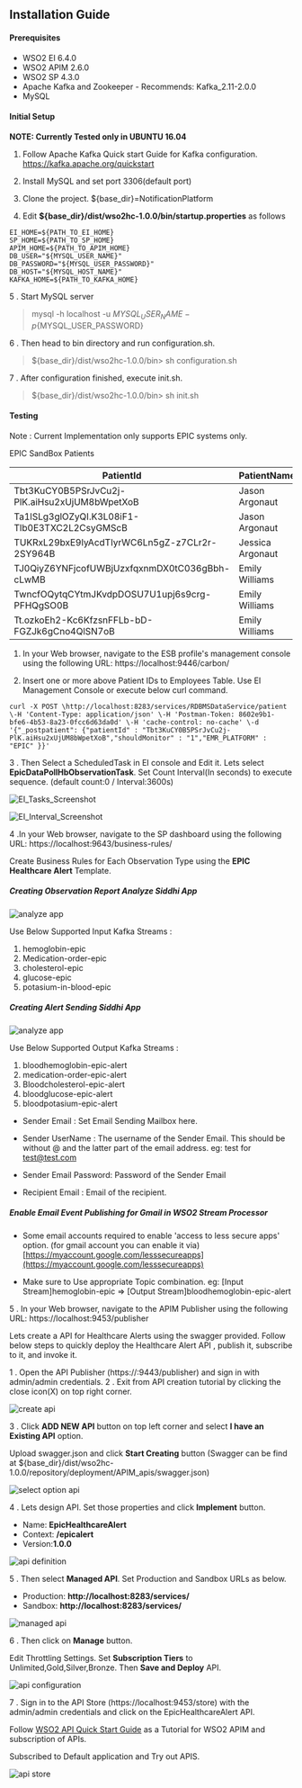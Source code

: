 ## Installation Guide

#### Prerequisites
 
* WSO2 EI 6.4.0
* WSO2 APIM 2.6.0
* WSO2 SP 4.3.0
* Apache Kafka and Zookeeper - Recommends: Kafka_2.11-2.0.0
* MySQL

#### Initial Setup

**NOTE: Currently Tested only in UBUNTU 16.04**

1. Follow Apache Kafka Quick start Guide for Kafka configuration. https://kafka.apache.org/quickstart

2. Install MySQL and set port 3306(default port)

3. Clone the project. ${base_dir}=NotificationPlatform 

4. Edit **${base_dir}/dist/wso2hc-1.0.0/bin/startup.properties** as follows  

```
EI_HOME=${PATH_TO_EI_HOME} 
SP_HOME=${PATH_TO_SP_HOME} 
APIM_HOME=${PATH_TO_APIM_HOME} 
DB_USER="${MYSQL_USER_NAME}"
DB_PASSWORD="${MYSQL_USER_PASSWORD}"
DB_HOST="${MYSQL_HOST_NAME}"
KAFKA_HOME=${PATH_TO_KAFKA_HOME}
```

5 . Start MySQL server
>mysql -h localhost -u ${MYSQL_USER_NAME} -p${MYSQL_USER_PASSWORD}


6 . Then head to bin directory and run configuration.sh.
>${base_dir}/dist/wso2hc-1.0.0/bin> sh configuration.sh 

7 . After configuration finished, execute init.sh. 
>${base_dir}/dist/wso2hc-1.0.0/bin> sh init.sh
 

#### Testing

Note : Current Implementation only supports EPIC systems only.

EPIC SandBox Patients



| PatientId|PatientName|
| ------------- | ------------- |
| Tbt3KuCY0B5PSrJvCu2j-PlK.aiHsu2xUjUM8bWpetXoB | Jason Argonaut   |
| Ta1lSLg3glOZyQI.K3L08iF1-Tlb0E3TXC2L2CsyGMScB | Jason Argonaut|
| TUKRxL29bxE9lyAcdTIyrWC6Ln5gZ-z7CLr2r-2SY964B| Jessica Argonaut   |
|TJ0QiyZ6YNFjcofUWBjUzxfqxnmDX0tC036gBbh-cLwMB | Emily Williams|
|TwncfOQytqCYtmJKvdpDOSU7U1upj6s9crg-PFHQgSO0B|Emily Williams|
|Tt.ozkoEh2-Kc6KfzsnFFLb-bD-FGZJk6gCno4QlSN7oB|Emily Williams|

1. In your Web browser, navigate to the ESB profile's management console using the following URL: https://localhost:9446/carbon/

2. Insert one or more above Patient IDs to Employees Table.
Use EI Management Console or execute below curl command.

```
curl -X POST \http://localhost:8283/services/RDBMSDataService/patient \-H 'Content-Type: application/json' \-H 'Postman-Token: 8602e9b1-bfe6-4b53-8a23-0fcc6d63da0d' \-H 'cache-control: no-cache' \-d '{"_postpatient": {"patientId" : "Tbt3KuCY0B5PSrJvCu2j-PlK.aiHsu2xUjUM8bWpetXoB","shouldMonitor" : "1","EMR_PLATFORM" : "EPIC" }}'
```
 
3 . Then Select a ScheduledTask in EI console and Edit it. Lets select **EpicDataPollHbObservationTask**. 
Set  Count  Interval(In seconds) to execute sequence. (default count:0 / Interval:3600s)


![EI_Tasks_Screenshot](../../src/docs/Guidelinescreenshots/scheduledTasks.png)


![EI_Interval_Screenshot](src/docs/Guidelinescreenshots/scheduledTaskInterval.png)

4 .In your Web browser, navigate to the SP dashboard using the following URL: https://localhost:9643/business-rules/ 

 
Create Business Rules for Each Observation Type using the **EPIC Healthcare Alert** Template.

##### Creating Observation Report Analyze Siddhi App 

![analyze app](NotificationPlatform/src/docs/Guidelinescreenshots/observationSP.png)

Use Below Supported Input Kafka Streams : 
1. hemoglobin-epic
2. Medication-order-epic
3. cholesterol-epic
4. glucose-epic
5. potasium-in-blood-epic

##### Creating Alert Sending Siddhi App

![analyze app](NotificationPlatform/src/docs/Guidelinescreenshots/sendAbnormalHB.png)

Use Below Supported Output Kafka Streams :
1. bloodhemoglobin-epic-alert
2. medication-order-epic-alert
3. Bloodcholesterol-epic-alert 
4. bloodglucose-epic-alert 
5. bloodpotasium-epic-alert

* Sender Email : Set Email Sending Mailbox here.
* Sender UserName : The username of the Sender Email. This should be without @ and the latter part of the email address.
eg: test for test@test.com

* Sender Email Password: Password of the Sender Email
* Recipient Email : Email of the recipient.

##### Enable Email Event Publishing for Gmail in WSO2 Stream Processor
* Some email accounts required to enable 'access to less secure apps' option. (for gmail account you can enable it via)           
[https://myaccount.google.com/lesssecureapps](https://myaccount.google.com/lesssecureapps) 


 
* Make sure to Use appropriate Topic combination.
eg: [Input Stream]hemoglobin-epic => [Output Stream]bloodhemoglobin-epic-alert

5 . In your Web browser, navigate to the APIM  Publisher using the following URL: https://localhost:9453/publisher 

Lets create a API for Healthcare Alerts using the swagger provided.
Follow below steps to quickly deploy the Healthcare Alert API , publish it, subscribe to it, and invoke it.
 
1 . Open the API Publisher (https://<hostname>:9443/publisher) and sign in with admin/admin credentials.
2 . Exit from API creation tutorial by clicking the close icon(X) on top right corner.

![create api](NotificationPlatform/src/docs/Guidelinescreenshots/createnewapi.png)

3 . Click **ADD NEW API** button on top left corner and select **I have an Existing API** option.

Upload swagger.json and click **Start Creating** button (Swagger can be find at ${base_dir}/dist/wso2hc-1.0.0/repository/deployment/APIM_apis/swagger.json)

![select option api](NotificationPlatform/src/docs/Guidelinescreenshots/swagger_upload.png) 

4 . Lets design API. Set those properties and click **Implement** button.  

* Name: **EpicHealthcareAlert**
* Context: **/epicalert**
* Version:**1.0.0**   

![api definition](NotificationPlatform/src/docs/Guidelinescreenshots/apidefinition.png)
  
5 . Then select **Managed API**. Set Production and Sandbox URLs as below.
* Production: **http://localhost:8283/services/**
* Sandbox: **http://localhost:8283/services/**   

![managed api](NotificationPlatform/src/docs/Guidelinescreenshots/managedapi.png)

6 . Then click on **Manage** button. 

Edit Throttling Settings. Set **Subscription Tiers** to Unlimited,Gold,Silver,Bronze. Then **Save and Deploy** API.

![api configuration](NotificationPlatform/src/docs/Guidelinescreenshots/apiconfiguration.png)

7 . Sign in to the API Store (https://localhost:9453/store) with the admin/admin credentials and click on the EpicHealthcareAlert API.

Follow [WSO2 API Quick Start Guide](https://docs.wso2.com/display/AM260/Quick+Start+Guide) as a Tutorial for WSO2 APIM and subscription of APIs.

Subscribed to Default application and Try out APIS.

![api store](NotificationPlatform/src/docs/Guidelinescreenshots/apistore.png)

 
